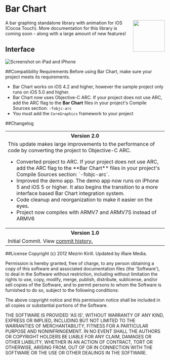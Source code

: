 # Bar Chart 
<div style="float: right"><img width=100 src=https://github.com/iRareMedia/BarChart/raw/master/BarChartIcon.png/> </div>A bar graphing standalone library with animation for iOS (Cocoa Touch). More documentation for this library is coming soon - along with a large amount of new features!

## Interface
![Screenshot on iPad and iPhone](https://github.com/iRareMedia/BarChart/raw/master/Screenshot.png)

##Compatibility Requirements
Before using Bar Chart, make sure your project meets its requirements.  
 - Bar Chart works on iOS 4.2 and higher, however the sample project only runs on iOS 5.0 and higher.  
 - Bar Chart now uses Objective-C ARC. If your project does not use ARC, add the ARC flag to the **Bar Chart** files in your project's Compile Sources section: `-fobjc-arc`  
 - You must add the `CoreGraphics` framework to your project   

##Changelog

<table>
  <tr><th colspan="2" style="text-align:center;"><b>Version 2.0</b></th></tr>
  <tr>
    <td>This update makes large improvements to the performance of code by converting the project to Objective-C ARC.  </br> 
    <ul>
   <li>Converted project to ARC. If your project does not use ARC, add the ARC flag to the **Bar Chart** files in your project's Compile Sources section: `-fobjc-arc`.</li>
    <li>Improved the demo app. The demo app now runs on iPhone 5 and iOS 5 or higher. It also begins the transition to a more interface based Bar Chart integration system.</li>
    <li>Code cleanup and reorganization to make it easier on the eyes.</li>
    <li>Project now compiles with ARMV7 and ARMV7S instead of ARMV6</li>
    <ul>
    </td>
  </tr>
<tr><th colspan="2" style="text-align:center;"><b>Version 1.0</b></th></tr>
  <tr>
    <td>Initial Commit. View <a href="https://github.com/iRareMedia/BarChart/commits/master">commit history.</a></td>
  </tr>
</table>

##License
Copyright (c) 2012 Mezrin Kirill. Updated by iRare Media.

Permission is hereby granted, free of charge, to any person obtaining a copy of this software and associated documentation files (the 'Software'), to deal in the Software without restriction, including without limitation the rights to use, copy, modify, merge, publish, distribute, sublicense, and/or sell copies of the Software, and to permit persons to whom the Software is furnished to do so, subject to the following conditions:

The above copyright notice and this permission notice shall be included in all copies or substantial portions of the Software.

<span style="font-variant: small-caps">THE SOFTWARE IS PROVIDED 'AS IS', WITHOUT WARRANTY OF ANY KIND, EXPRESS OR IMPLIED, INCLUDING BUT NOT LIMITED TO THE WARRANTIES OF MERCHANTABILITY, FITNESS FOR A PARTICULAR PURPOSE AND NONINFRINGEMENT. IN NO EVENT SHALL THE AUTHORS OR COPYRIGHT HOLDERS BE LIABLE FOR ANY CLAIM, DAMAGES OR OTHER LIABILITY, WHETHER IN AN ACTION OF CONTRACT, TORT OR OTHERWISE, ARISING FROM, OUT OF OR IN CONNECTION WITH THE SOFTWARE OR THE USE OR OTHER DEALINGS IN THE SOFTWARE.</span>